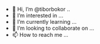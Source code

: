 - 👋 Hi, I’m @tiborbokor ..
- 👀 I’m interested in ...
- 🌱 I’m currently learning ...
- 💞️ I’m looking to collaborate on ...
- 📫 How to reach me ...

<!---
tiborbokor/tiborbokor is a ✨ special ✨ repository because its `README.md` (this file) appears on your GitHub profile.
You can click the Preview link to take a look at your changes.
--->
